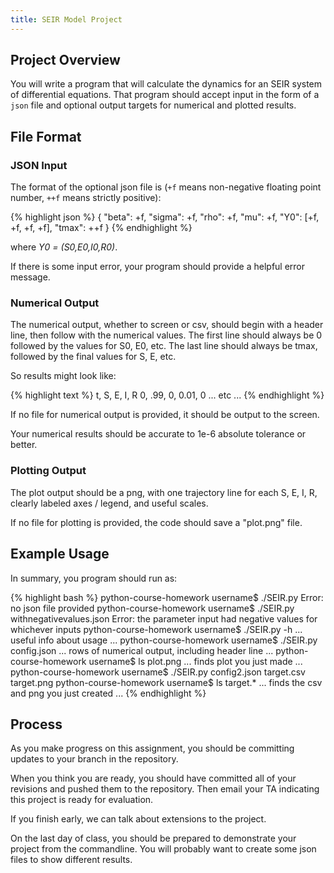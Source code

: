 ```yaml
---
title: SEIR Model Project
---
```


## Project Overview

You will write a program that will calculate the dynamics for an SEIR
system of differential equations.  That program should accept input in the form
of a `json` file and optional output targets for numerical and plotted results.

## File Format

### JSON Input

The format of the optional json file is (`+f` means non-negative floating point number, `++f` means strictly positive):

{% highlight json %}
{
  "beta": +f,
  "sigma": +f,
  "rho": +f,
  "mu": +f,
  "Y0": [+f, +f, +f, +f],
  "tmax": ++f
}
{% endhighlight %}

where *Y0 = (S0,E0,I0,R0)*.

If there is some input error, your program should provide a helpful error message.

### Numerical Output

The numerical output, whether to screen or csv, should begin with a header line,
then follow with the numerical values.  The first line should always be 0 followed
by the values for S0, E0, etc.  The last line should always be tmax, followed by the final
values for S, E, etc.

So results might look like:

{% highlight text %}
t, S, E, I, R
0, .99, 0, 0.01, 0
... etc ...
{% endhighlight %}

If no file for numerical output is provided, it should be output to the screen.

Your numerical results should be accurate to 1e-6 absolute tolerance or better.

### Plotting Output

The plot output should be a png, with one trajectory line for each S, E, I, R,
clearly labeled axes / legend, and useful scales.

If no file for plotting is provided, the code should save a "plot.png" file.

## Example Usage

In summary, you program should run as:

{% highlight bash %}
python-course-homework username$ ./SEIR.py
Error: no json file provided
python-course-homework username$ ./SEIR.py withnegativevalues.json
Error: the parameter input had negative values for whichever inputs
python-course-homework username$ ./SEIR.py -h
... useful info about usage ...
python-course-homework username$ ./SEIR.py config.json
... rows of numerical output, including header line ...
python-course-homework username$ ls plot.png
... finds plot you just made ...
python-course-homework username$ ./SEIR.py config2.json target.csv target.png
python-course-homework username$ ls target.*
... finds the csv and png you just created ...
{% endhighlight %}

## Process

As you make progress on this assignment, you should be committing updates to your
branch in the repository.

When you think you are ready, you should have committed all of your revisions and pushed
them to the repository.  Then email your TA indicating this project is ready for evaluation.

If you finish early, we can talk about extensions to the project.

On the last day of class, you should be prepared to demonstrate your project from the commandline.  You will probably want to create some json files to show different results.
